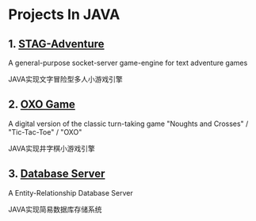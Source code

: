 # Projects In JAVA

## 1. [STAG-Adventure](./STAG-Adventure)

A general-purpose socket-server game-engine for text adventure games

JAVA实现文字冒险型多人小游戏引擎

## 2. [OXO Game](./OXO/OXO)
A digital version of the classic turn-taking game "Noughts and Crosses" / "Tic-Tac-Toe" / "OXO"

JAVA实现井字棋小游戏引擎


## 3. [Database Server](./DBServer)
A Entity-Relationship Database Server

JAVA实现简易数据库存储系统
